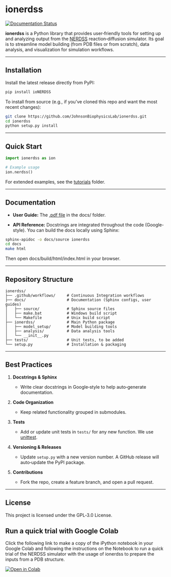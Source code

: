 # ionerdss
[![Documentation Status](https://readthedocs.org/projects/ionerdss/badge/?version=latest)](https://ionerdss.readthedocs.io/en/latest/?badge=latest)

**ionerdss** is a Python library that provides user‐friendly tools for setting up and analyzing output from the [NERDSS](https://github.com/JohnsonBiophysicsLab/NERDSS) reaction‐diffusion simulator. Its goal is to streamline model building (from PDB files or from scratch), data analysis, and visualization for simulation workflows.

---

## Installation

Install the latest release directly from PyPI:

```bash
pip install ioNERDSS
```

To install from source (e.g., if you’ve cloned this repo and want the most recent changes):

```bash
git clone https://github.com/JohnsonBiophysicsLab/ionerdss.git
cd ionerdss
python setup.py install
```

---

## Quick Start

```python
import ionerdss as ion

# Example usage
ion.nerdss()
```

For extended examples, see the [tutorials](./tutorial/) folder.

---

## Documentation
- **User Guide:** The [.pdf file](./docs/ioNERDSSUserGuide.pdf) in the docs/ folder.

- **API Reference:** Docstrings are integrated throughout the code (Google-style). You can build the docs locally using Sphinx:
```bash
sphinx-apidoc -o docs/source ionerdss
cd docs
make html
```
Then open docs/build/html/index.html in your browser.

---

## Repository Structure
```
ionerdss/
├── .github/workflows/     # Continuous Integration workflows
├── docs/                  # Documentation (Sphinx configs, user guides)
│   ├── source/            # Sphinx source files
│   ├── make.bat           # Windows build script
│   └── Makefile           # Unix build script
├── ionerdss/              # Main Python package
│   ├── model_setup/       # Model building tools
│   ├── analysis/          # Data analysis tools
│   └── __init__.py 
├── tests/                 # Unit tests, to be added
└── setup.py               # Installation & packaging
```

---

## Best Practices

1. **Docstrings & Sphinx**  
   - Write clear docstrings in Google‐style to help auto‐generate documentation.

2. **Code Organization**  
   - Keep related functionality grouped in submodules.

3. **Tests**  
   - Add or update unit tests in `tests/` for any new function. We use [unittest](https://docs.python.org/3/library/unittest.html).

4. **Versioning & Releases**  
   - Update `setup.py` with a new version number. A GitHub release will auto‐update the PyPI package.

5. **Contributions**  
   - Fork the repo, create a feature branch, and open a pull request.

---

## License
This project is licensed under the GPL‐3.0 License.

## Run a quick trial with Google Colab

Click the following link to make a copy of the iPython notebook in your Google Colab and following the instructions on the Notebook to run a quick trial of the NERDSS simulator with the usage of ionerdss to prepare the inputs from a PDB structure.

[![Open in Colab](https://colab.research.google.com/assets/colab-badge.svg)](https://colab.research.google.com/github/JohnsonBiophysicsLab/ionerdss/tree/main/docs/Run_NERDSS_colab.ipynb?copy=true)